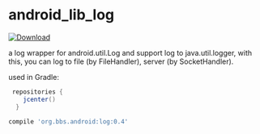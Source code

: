 # android_lib_log

[ ![Download](https://api.bintray.com/packages/luoqii/maven/android-log/images/download.svg) ](https://bintray.com/luoqii/maven/android-log/_latestVersion)

a log wrapper for android.util.Log and support log to java.util.logger,
with this, you can log to file (by FileHandler), server (by SocketHandler).

used in Gradle:
```groovy
 repositories {
    jcenter()
  }
    
compile 'org.bbs.android:log:0.4'
```
[99998]:htt://nonexist.com/ "sync lib version with build.gradle"
